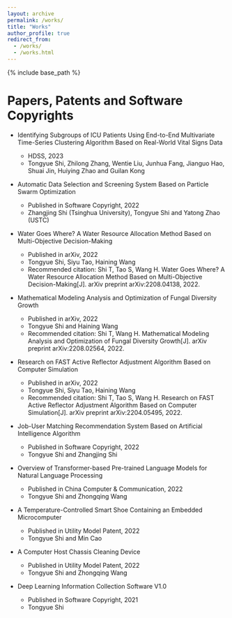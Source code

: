 ```yaml
---
layout: archive
permalink: /works/
title: "Works"
author_profile: true
redirect_from: 
  - /works/
  - /works.html
---
```

{% include base_path %}

Papers, Patents and Software Copyrights
======
* Identifying Subgroups of ICU Patients Using End-to-End Multivariate Time-Series Clustering Algorithm Based on Real-World Vital Signs Data
  * HDSS, 2023
  * Tongyue Shi, Zhilong Zhang, Wentie Liu, Junhua Fang, Jianguo Hao, Shuai Jin, Huiying Zhao and Guilan Kong

* Automatic Data Selection and Screening System Based on Particle Swarm Optimization
  * Published in Software Copyright, 2022
  * Zhangjing Shi (Tsinghua University), Tongyue Shi and Yatong Zhao (USTC)

* Water Goes Where? A Water Resource Allocation Method Based on Multi-Objective Decision-Making
  * Published in arXiv, 2022
  * Tongyue Shi, Siyu Tao, Haining Wang
  * Recommended citation: Shi T, Tao S, Wang H. Water Goes Where? A Water Resource Allocation Method Based on Multi-Objective Decision-Making[J]. arXiv preprint arXiv:2208.04138, 2022.

* Mathematical Modeling Analysis and Optimization of Fungal Diversity Growth
  * Published in arXiv, 2022
  * Tongyue Shi and Haining Wang
  * Recommended citation: Shi T, Wang H. Mathematical Modeling Analysis and Optimization of Fungal Diversity Growth[J]. arXiv preprint arXiv:2208.02564, 2022.

* Research on FAST Active Reflector Adjustment Algorithm Based on Computer Simulation
  * Published in arXiv, 2022
  * Tongyue Shi, Siyu Tao, Haining Wang
  * Recommended citation: Shi T, Tao S, Wang H. Research on FAST Active Reflector Adjustment Algorithm Based on Computer Simulation[J]. arXiv preprint arXiv:2204.05495, 2022.

* Job-User Matching Recommendation System Based on Artificial Intelligence Algorithm
  * Published in Software Copyright, 2022
  * Tongyue Shi and Zhangjing Shi

* Overview of Transformer-based Pre-trained Language Models for Natural Language Processing
  * Published in China Computer & Communication, 2022
  * Tongyue Shi and Zhongqing Wang

* A Temperature-Controlled Smart Shoe Containing an Embedded Microcomputer
  * Published in Utility Model Patent, 2022
  * Tongyue Shi and Min Cao

* A Computer Host Chassis Cleaning Device
  * Published in Utility Model Patent, 2022
  * Tongyue Shi and Zhongqing Wang

* Deep Learning Information Collection Software V1.0
  * Published in Software Copyright, 2021
  * Tongyue Shi